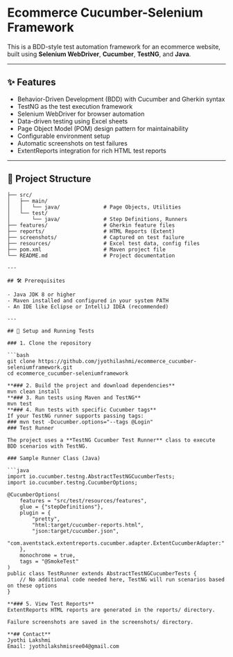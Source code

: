 # Ecommerce Cucumber-Selenium Framework

This is a BDD-style test automation framework for an ecommerce website, built using **Selenium WebDriver**, **Cucumber**, **TestNG**, and **Java**.

---

## ✨ Features

- Behavior-Driven Development (BDD) with Cucumber and Gherkin syntax  
- TestNG as the test execution framework  
- Selenium WebDriver for browser automation  
- Data-driven testing using Excel sheets  
- Page Object Model (POM) design pattern for maintainability  
- Configurable environment setup  
- Automatic screenshots on test failures  
- ExtentReports integration for rich HTML test reports  

---

## 📁 Project Structure

```plaintext
├── src/
│   ├── main/
│   │   └── java/              # Page Objects, Utilities
│   └── test/
│       └── java/              # Step Definitions, Runners
├── features/                  # Gherkin feature files
├── reports/                   # HTML Reports (Extent)
├── screenshots/               # Captured on test failure
├── resources/                 # Excel test data, config files
├── pom.xml                    # Maven project file
└── README.md                  # Project documentation

---

## 🛠️ Prerequisites

- Java JDK 8 or higher  
- Maven installed and configured in your system PATH  
- An IDE like Eclipse or IntelliJ IDEA (recommended)

---

## 🚀 Setup and Running Tests

### 1. Clone the repository

```bash
git clone https://github.com/jyothilashmi/ecommerce_cucumber-seleniumframework.git
cd ecommerce_cucumber-seleniumframework

**### 2. Build the project and download dependencies**
mvn clean install
**### 3. Run tests using Maven and TestNG**
mvn test
**### 4. Run tests with specific Cucumber tags**
If your TestNG runner supports passing tags:
### mvn test -Dcucumber.options="--tags @Login"
### Test Runner

The project uses a **TestNG Cucumber Test Runner** class to execute BDD scenarios with TestNG.

### Sample Runner Class (Java)

```java
import io.cucumber.testng.AbstractTestNGCucumberTests;
import io.cucumber.testng.CucumberOptions;

@CucumberOptions(
    features = "src/test/resources/features",
    glue = {"stepDefinitions"},
    plugin = {
        "pretty",
        "html:target/cucumber-reports.html",
        "json:target/cucumber.json",
        "com.aventstack.extentreports.cucumber.adapter.ExtentCucumberAdapter:"
    },
    monochrome = true,
    tags = "@SmokeTest"
)
public class TestRunner extends AbstractTestNGCucumberTests {
    // No additional code needed here, TestNG will run scenarios based on these options
}

**### 5. View Test Reports**
ExtentReports HTML reports are generated in the reports/ directory.

Failure screenshots are saved in the screenshots/ directory.

**## Contact**
Jyothi Lakshmi
Email: jyothilakshmisree04@gmail.com


